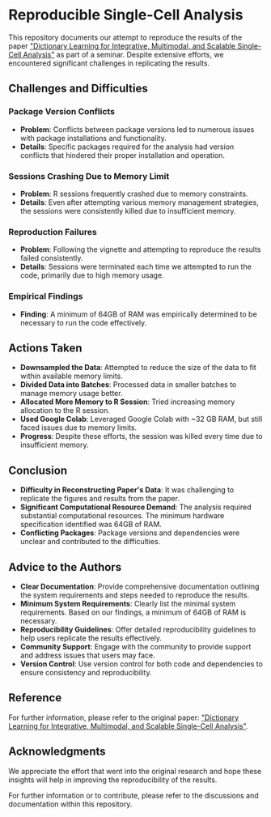 # Reproducible Single-Cell Analysis

This repository documents our attempt to reproduce the results of the paper ["Dictionary Learning for Integrative, Multimodal, and Scalable Single-Cell Analysis"](https://doi.org/10.1038/s41587-023-01767-y) as part of a seminar. Despite extensive efforts, we encountered significant challenges in replicating the results.

## Challenges and Difficulties

### Package Version Conflicts
- **Problem**: Conflicts between package versions led to numerous issues with package installations and functionality.
- **Details**: Specific packages required for the analysis had version conflicts that hindered their proper installation and operation.

### Sessions Crashing Due to Memory Limit
- **Problem**: R sessions frequently crashed due to memory constraints.
- **Details**: Even after attempting various memory management strategies, the sessions were consistently killed due to insufficient memory.

### Reproduction Failures
- **Problem**: Following the vignette and attempting to reproduce the results failed consistently.
- **Details**: Sessions were terminated each time we attempted to run the code, primarily due to high memory usage.

### Empirical Findings
- **Finding**: A minimum of 64GB of RAM was empirically determined to be necessary to run the code effectively.

## Actions Taken

- **Downsampled the Data**: Attempted to reduce the size of the data to fit within available memory limits.
- **Divided Data into Batches**: Processed data in smaller batches to manage memory usage better.
- **Allocated More Memory to R Session**: Tried increasing memory allocation to the R session.
- **Used Google Colab**: Leveraged Google Colab with ~32 GB RAM, but still faced issues due to memory limits.
- **Progress**: Despite these efforts, the session was killed every time due to insufficient memory.

## Conclusion

- **Difficulty in Reconstructing Paper's Data**: It was challenging to replicate the figures and results from the paper.
- **Significant Computational Resource Demand**: The analysis required substantial computational resources. The minimum hardware specification identified was 64GB of RAM.
- **Conflicting Packages**: Package versions and dependencies were unclear and contributed to the difficulties.

## Advice to the Authors

- **Clear Documentation**: Provide comprehensive documentation outlining the system requirements and steps needed to reproduce the results.
- **Minimum System Requirements**: Clearly list the minimal system requirements. Based on our findings, a minimum of 64GB of RAM is necessary.
- **Reproducibility Guidelines**: Offer detailed reproducibility guidelines to help users replicate the results effectively.
- **Community Support**: Engage with the community to provide support and address issues that users may face.
- **Version Control**: Use version control for both code and dependencies to ensure consistency and reproducibility.

## Reference

For further information, please refer to the original paper: ["Dictionary Learning for Integrative, Multimodal, and Scalable Single-Cell Analysis"](https://doi.org/10.1038/s41587-023-01767-y).

## Acknowledgments

We appreciate the effort that went into the original research and hope these insights will help in improving the reproducibility of the results.

For further information or to contribute, please refer to the discussions and documentation within this repository.
